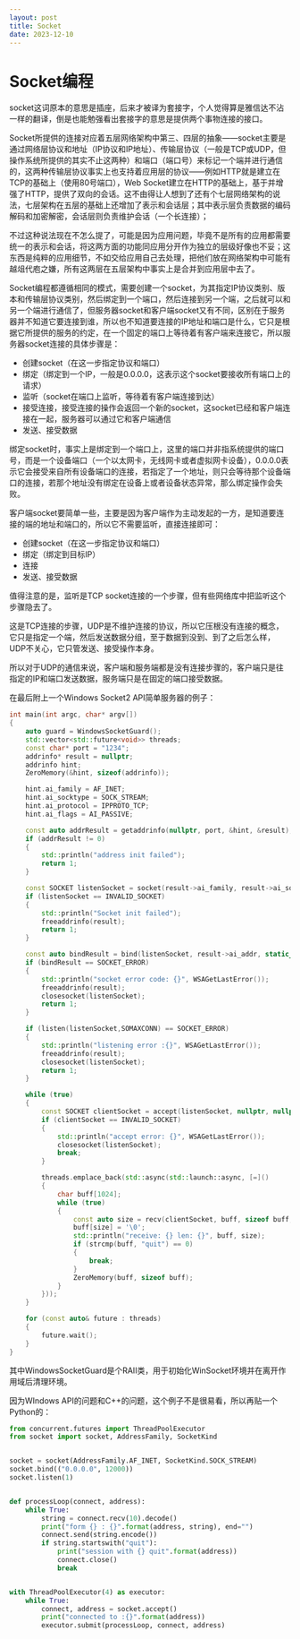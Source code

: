 ```yaml
---
layout: post
title: Socket
date: 2023-12-10
---
```

# Socket编程

socket这词原本的意思是插座，后来才被译为套接字，个人觉得算是雅信达不沾一样的翻译，倒是也能勉强看出套接字的意思是提供两个事物连接的接口。

Socket所提供的连接对应着五层网络架构中第三、四层的抽象——socket主要是通过网络层协议和地址（IP协议和IP地址）、传输层协议（一般是TCP或UDP，但操作系统所提供的其实不止这两种）和端口（端口号）来标记一个端并进行通信的，这两种传输层协议事实上也支持着应用层的协议——例如HTTP就是建立在TCP的基础上（使用80号端口），Web Socket建立在HTTP的基础上，基于并增强了HTTP，提供了双向的会话。这不由得让人想到了还有个七层网络架构的说法，七层架构在五层的基础上还增加了表示和会话层；其中表示层负责数据的编码解码和加密解密，会话层则负责维护会话（一个长连接）；

不过这种说法现在不怎么提了，可能是因为应用问题，毕竟不是所有的应用都需要统一的表示和会话，将这两方面的功能同应用分开作为独立的层级好像也不妥；这东西是纯粹的应用细节，不如交给应用自己去处理，把他们放在网络架构中可能有越俎代庖之嫌，所有这两层在五层架构中事实上是合并到应用层中去了。

Socket编程都遵循相同的模式，需要创建一个socket，为其指定IP协议类别、版本和传输层协议类别，然后绑定到一个端口，然后连接到另一个端，之后就可以和另一个端进行通信了，但服务器socket和客户端socket又有不同，区别在于服务器并不知道它要连接到谁，所以也不知道要连接的IP地址和端口是什么，它只是根据它所提供的服务的约定，在一个固定的端口上等待着有客户端来连接它，所以服务器socket连接的具体步骤是：

* 创建socket（在这一步指定协议和端口）
* 绑定（绑定到一个IP，一般是0.0.0.0，这表示这个socket要接收所有端口上的请求）
* 监听（socket在端口上监听，等待着有客户端连接到达）
* 接受连接，接受连接的操作会返回一个新的socket，这socket已经和客户端连接在一起，服务器可以通过它和客户端通信
* 发送、接受数据

绑定socket时，事实上是绑定到一个端口上，这里的端口并非指系统提供的端口号，而是一个设备端口（一个以太网卡，无线网卡或者虚拟网卡设备），0.0.0.0表示它会接受来自所有设备端口的连接，若指定了一个地址，则只会等待那个设备端口的连接，若那个地址没有绑定在设备上或者设备状态异常，那么绑定操作会失败。

客户端socket要简单一些，主要是因为客户端作为主动发起的一方，是知道要连接的端的地址和端口的，所以它不需要监听，直接连接即可：

* 创建socket（在这一步指定协议和端口）
* 绑定（绑定到目标IP）
* 连接
* 发送、接受数据

值得注意的是，监听是TCP socket连接的一个步骤，但有些网络库中把监听这个步骤隐去了。

这是TCP连接的步骤，UDP是不维护连接的协议，所以它压根没有连接的概念，它只是指定一个端，然后发送数据分组，至于数据到没到、到了之后怎么样，UDP不关心，它只管发送、接受操作本身。

所以对于UDP的通信来说，客户端和服务端都是没有连接步骤的，客户端只是往指定的IP和端口发送数据，服务端只是在固定的端口接受数据。

在最后附上一个Windows Socket2 API简单服务器的例子：

```C++
int main(int argc, char* argv[])
{
    auto guard = WindowsSocketGuard();
    std::vector<std::future<void>> threads;
    const char* port = "1234";
    addrinfo* result = nullptr;
    addrinfo hint;
    ZeroMemory(&hint, sizeof(addrinfo));

    hint.ai_family = AF_INET;
    hint.ai_socktype = SOCK_STREAM;
    hint.ai_protocol = IPPROTO_TCP;
    hint.ai_flags = AI_PASSIVE;

    const auto addrResult = getaddrinfo(nullptr, port, &hint, &result);
    if (addrResult != 0)
    {
        std::println("address init failed");
        return 1;
    }

    const SOCKET listenSocket = socket(result->ai_family, result->ai_socktype, result->ai_protocol);
    if (listenSocket == INVALID_SOCKET)
    {
        std::println("Socket init failed");
        freeaddrinfo(result);
        return 1;
    }

    const auto bindResult = bind(listenSocket, result->ai_addr, static_cast<int>(result->ai_addrlen));
    if (bindResult == SOCKET_ERROR)
    {
        std::println("socket error code: {}", WSAGetLastError());
        freeaddrinfo(result);
        closesocket(listenSocket);
        return 1;
    }

    if (listen(listenSocket,SOMAXCONN) == SOCKET_ERROR)
    {
        std::println("listening error :{}", WSAGetLastError());
        freeaddrinfo(result);
        closesocket(listenSocket);
        return 1;
    }

    while (true)
    {
        const SOCKET clientSocket = accept(listenSocket, nullptr, nullptr);
        if (clientSocket == INVALID_SOCKET)
        {
            std::println("accept error: {}", WSAGetLastError());
            closesocket(listenSocket);
            break;
        }

        threads.emplace_back(std::async(std::launch::async, [=]()
        {
            char buff[1024];
            while (true)
            {
                const auto size = recv(clientSocket, buff, sizeof buff, 0);
                buff[size] = '\0';
                std::println("receive: {} len: {}", buff, size);
                if (strcmp(buff, "quit") == 0)
                {
                    break;
                }
                ZeroMemory(buff, sizeof buff);
            }
        }));
    }

    for (const auto& future : threads)
    {
        future.wait();
    }
}
```

其中WindowsSocketGuard是个RAII类，用于初始化WinSocket环境并在离开作用域后清理环境。

因为WIndows API的问题和C++的问题，这个例子不是很易看，所以再贴一个Python的：

```python
from concurrent.futures import ThreadPoolExecutor
from socket import socket, AddressFamily, SocketKind


socket = socket(AddressFamily.AF_INET, SocketKind.SOCK_STREAM)
socket.bind(("0.0.0.0", 12000))
socket.listen(1)


def processLoop(connect, address):
    while True:
        string = connect.recv(10).decode()
        print("form {} : {}".format(address, string), end="")
        connect.send(string.encode())
        if string.startswith("quit"):
            print("session with {} quit".format(address))
            connect.close()
            break


with ThreadPoolExecutor(4) as executor:
    while True:
        connect, address = socket.accept()
        print("connected to :{}".format(address))
        executor.submit(processLoop, connect, address)
```


